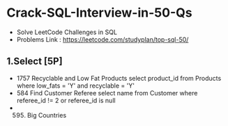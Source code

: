 # Crack-SQL-Interview-in-50-Qs
  - Solve LeetCode Challenges in SQL
  - Problems Link : https://leetcode.com/studyplan/top-sql-50/ 
## 1.Select [5P]
 - 1757 Recyclable and Low Fat Products
     select product_id
     from Products
     where low_fats = 'Y' and recyclable = 'Y'
 - 584 Find Customer Referee
   select name
  from Customer
  where referee_id != 2 or referee_id is null
- 595. Big Countries
       
